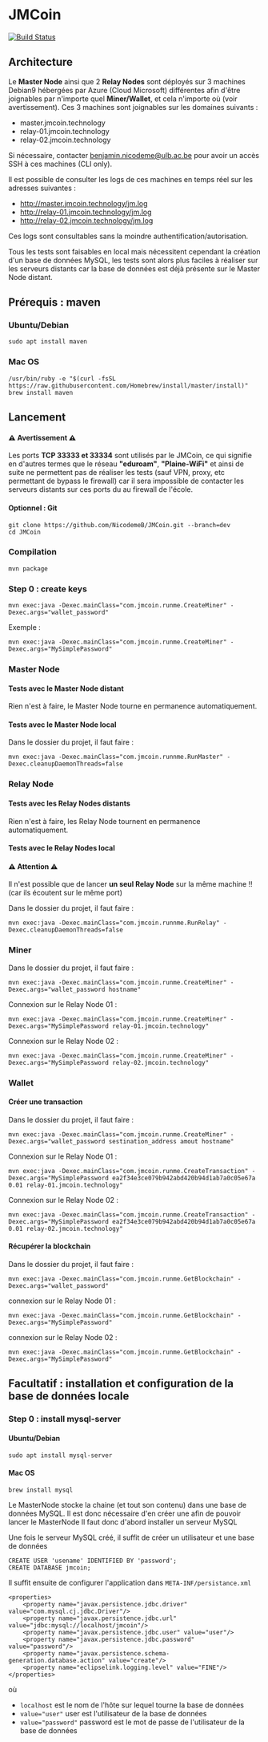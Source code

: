 # JMCoin
[![Build Status](https://travis-ci.org/NicodemeB/JMCoin.svg?branch=dev)](https://travis-ci.org/NicodemeB/JMCoin)
 


## Architecture 
Le **Master Node** ainsi que 2 **Relay Nodes** sont déployés sur 3 machines Debian9 hébergées par Azure (Cloud Microsoft) différentes afin d'être joignables par n'importe quel **Miner/Wallet**, et cela n'importe où (voir avertissement). Ces 3 machines sont joignables sur les domaines suivants :

-	master.jmcoin.technology
-	relay-01.jmcoin.technology
- 	relay-02.jmcoin.technology

Si nécessaire, contacter <benjamin.nicodeme@ulb.ac.be> pour avoir un accès SSH à ces machines (CLI only). 

Il est possible de consulter les logs de ces machines en temps réel sur les adresses suivantes : 

-	<http://master.jmcoin.technology/jm.log>
-	<http://relay-01.jmcoin.technology/jm.log>
-	<http://relay-02.jmcoin.technology/jm.log>

Ces logs sont consultables sans la moindre authentification/autorisation.

Tous les tests sont faisables en local mais nécessitent cependant la création d'un base de données MySQL, les tests sont alors plus faciles à réaliser sur les serveurs distants car la base de données est déjà présente sur le Master Node distant. 

## Prérequis : maven

### Ubuntu/Debian 
````
sudo apt install maven
````

### Mac OS 
````
/usr/bin/ruby -e "$(curl -fsSL https://raw.githubusercontent.com/Homebrew/install/master/install)"
brew install maven 
````


## Lancement

#### ⚠️ **Avertissement** ⚠️ 
Les ports **TCP 33333 et 33334** sont utilisés par le JMCoin, ce qui signifie en d'autres termes que le réseau **"eduroam"**, **"Plaine-WiFi"** et ainsi de suite ne permettent pas de réaliser les tests (sauf VPN, proxy, etc permettant de bypass le firewall) car il sera impossible de contacter les serveurs distants sur ces ports du au firewall de l'école.

#### Optionnel : Git

````
git clone https://github.com/NicodemeB/JMCoin.git --branch=dev
cd JMCoin
````

### Compilation 

````
mvn package
````

### Step 0 : create keys

````
mvn exec:java -Dexec.mainClass="com.jmcoin.runme.CreateMiner" -Dexec.args="wallet_password"
````
Exemple : 

````
mvn exec:java -Dexec.mainClass="com.jmcoin.runme.CreateMiner" -Dexec.args="MySimplePassword"
````


### Master Node

#### Tests avec le Master Node distant 
Rien n'est à faire, le Master Node tourne en permanence automatiquement. 

#### Tests avec le Master Node local
Dans le dossier du projet, il faut faire :

````
mvn exec:java -Dexec.mainClass="com.jmcoin.runnme.RunMaster" -Dexec.cleanupDaemonThreads=false
````


### Relay Node
#### Tests avec les Relay Nodes distants
Rien n'est à faire, les Relay Node tournent en permanence automatiquement. 

#### Tests avec le Relay Nodes local
#### ⚠️ Attention ⚠️ 
Il n'est possible que de lancer **un seul Relay Node** sur la même machine !! (car ils écoutent sur le même port)

Dans le dossier du projet, il faut faire :

````
mvn exec:java -Dexec.mainClass="com.jmcoin.runnme.RunRelay" -Dexec.cleanupDaemonThreads=false
````


### Miner 
Dans le dossier du projet, il faut faire :

````
mvn exec:java -Dexec.mainClass="com.jmcoin.runme.CreateMiner" -Dexec.args="wallet_password hostname"
````

Connexion sur le Relay Node 01 : 

````
mvn exec:java -Dexec.mainClass="com.jmcoin.runme.CreateMiner" -Dexec.args="MySimplePassword relay-01.jmcoin.technology"
````

Connexion sur le Relay Node 02 :

````
mvn exec:java -Dexec.mainClass="com.jmcoin.runme.CreateMiner" -Dexec.args="MySimplePassword relay-02.jmcoin.technology"
````

### Wallet 

#### Créer une transaction 

Dans le dossier du projet, il faut faire :

````
mvn exec:java -Dexec.mainClass="com.jmcoin.runme.CreateMiner" -Dexec.args="wallet_password sestination_address amout hostname"
````

Connexion sur le Relay Node 01 : 

````
mvn exec:java -Dexec.mainClass="com.jmcoin.runme.CreateTransaction" -Dexec.args="MySimplePassword ea2f34e3ce079b942abd420b94d1ab7a0c05e67a 0.01 relay-01.jmcoin.technology"
````

Connexion sur le Relay Node 02 :

````
mvn exec:java -Dexec.mainClass="com.jmcoin.runme.CreateTransaction" -Dexec.args="MySimplePassword ea2f34e3ce079b942abd420b94d1ab7a0c05e67a 0.01 relay-02.jmcoin.technology"
````

#### Récupérer la blockchain

Dans le dossier du projet, il faut faire :

````
mvn exec:java -Dexec.mainClass="com.jmcoin.runme.GetBlockchain" -Dexec.args="wallet_password"
````

connexion sur le Relay Node 01 : 

````
mvn exec:java -Dexec.mainClass="com.jmcoin.runme.GetBlockchain" -Dexec.args="MySimplePassword"
````

connexion sur le Relay Node 02 :

````
mvn exec:java -Dexec.mainClass="com.jmcoin.runme.GetBlockchain" -Dexec.args="MySimplePassword"
````


## Facultatif : installation et configuration de la base de données locale

### Step 0 : install mysql-server

#### Ubuntu/Debian
````
sudo apt install mysql-server
````

#### Mac OS 
````
brew install mysql
````


Le MasterNode stocke la chaine (et tout son contenu) dans une base de données MySQL. Il est donc nécessaire d'en créer une afin de pouvoir lancer le MasterNode
Il faut donc d'abord installer un serveur MySQL
    
Une fois le serveur MySQL créé, il suffit de créer un utilisateur et une base de données

````
CREATE USER 'usename' IDENTIFIED BY 'password';
CREATE DATABASE jmcoin;
````
    
Il suffit ensuite de configurer l'application dans `META-INF/persistance.xml`

````
<properties>
    <property name="javax.persistence.jdbc.driver" value="com.mysql.cj.jdbc.Driver"/>
    <property name="javax.persistence.jdbc.url" value="jdbc:mysql://localhost/jmcoin"/>
    <property name="javax.persistence.jdbc.user" value="user"/>
    <property name="javax.persistence.jdbc.password" value="password"/>
    <property name="javax.persistence.schema-generation.database.action" value="create"/>
    <property name="eclipselink.logging.level" value="FINE"/>
</properties>
````

où

- `localhost` est le nom de l'hôte sur lequel tourne la base de données
- `value="user"` user est l'utilisateur de la base de données
- `value="password"` password est le mot de passe de l'utilisateur de la base de données
        




